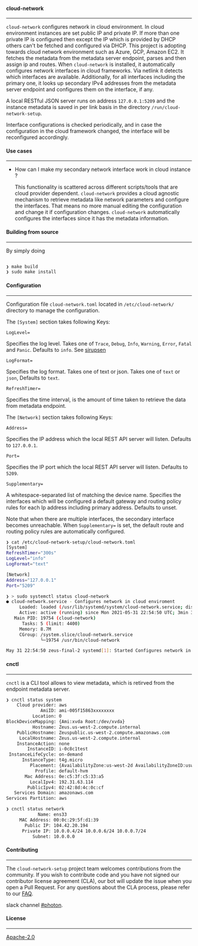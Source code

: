 #### cloud-network
----

```cloud-network``` configures network in cloud environment. In cloud environment instances are set public IP and private IP. If more than one private IP is configured then except the IP which is provided by DHCP others can't be fetched and configured via DHCP. This project is adopting towards cloud network environment such as Azure, GCP, Amazon EC2. It fetches the metadata from the metadata server endpoint, parses and then assign ip and routes. When `cloud-network` is installed, it automatically configures network interfaces in cloud frameworks. Via netlink it detects which interfaces are available. Additionally, for all interfaces including the primary one, it looks up secondary IPv4 addresses from the metadata server endpoint and configures them on the interface, if any.

A local RESTful JSON server runs on address `127.0.0.1:5209` and the instance metadata is saved in per link basis in the directory `/run/cloud-network-setup`.

Interface configurations is checked periodically, and in case the configuration in the cloud framework changed, the interface will be reconfigured accordingly.


 #### Use cases
----

 * How can I make my secondary network interface work in cloud instance ?
 
    This functionality is scattered across different scripts/tools that are cloud provider dependent. `cloud-network` provides a cloud agnostic mechanism to retrieve metadata like network parameters and configure the interfaces. That means no more manual editing the configuration and change it if configuration changes. `cloud-network` automatically configures the interfaces since it has the metadata information.

#### Building from source
----

By simply doing
```bash

❯ make build
❯ sudo make install
```

#### Configuration
----

Configuration file `cloud-network.toml` located in `/etc/cloud-network/` directory to manage the configuration.

The `[System]` section takes following Keys:

`LogLevel=`

Specifies the log level. Takes one of `Trace`, `Debug`, `Info`, `Warning`, `Error`, `Fatal` and `Panic`. Defaults to `info`. See [sirupsen](https://github.com/sirupsen/logrus#level-logging)

`LogFormat=`

Specifies the log format. Takes one of text or json. Takes one of `text` or `json`, Defaults to `text`.

`RefreshTimer=`

Specifies the time interval, is the amount of time taken to retrieve the data from metadata endpoint.

The `[Network]` section takes following Keys:

`Address=`

Specifies the IP address which the local REST API server will listen. Defaults to `127.0.0.1`.

`Port=`

Specifies the IP port which the local REST API server will listen. Defaults to `5209`.

`Supplementary=`

A whitespace-separated list of matching the device name. Specifies the interfaces which will be configured a default gateway and routing policy
rules for each Ip address including primary address. Defaults to unset.

Note that when there are multiple interfaces, the secondary interface becomes unreachable. When `Supplementary=` is set, the default route and routing policy
rules are automatically configured.

 ```bash
❯ cat /etc/cloud-network-setup/cloud-network.toml
[System]
RefreshTimer="300s"
LogLevel="info"
LogFormat="text"

[Network]
Address="127.0.0.1"
Port="5209"
```

```bash
❯ > sudo systemctl status cloud-network
● cloud-network.service - Configures network in cloud enviroment
     Loaded: loaded (/usr/lib/systemd/system/cloud-network.service; disabled; vendor preset: enabled)
     Active: active (running) since Mon 2021-05-31 22:54:50 UTC; 3min 31s ago
   Main PID: 19754 (cloud-network)
      Tasks: 5 (limit: 4400)
     Memory: 8.7M
     CGroup: /system.slice/cloud-network.service
             └─19754 /usr/bin/cloud-network

May 31 22:54:50 zeus-final-2 systemd[1]: Started Configures network in cloud enviroment.


```

#### cnctl
----

`cnctl` is a CLI tool allows to view metadata, which is retirved from the endpoint metadata server.

```bash
❯ cnctl status system
    Cloud provider: aws
             AmiID: ami-005f15863xxxxxxxx
          Location: 0
BlockDeviceMapping: {Ami:xvda Root:/dev/xvda}
          Hostname: Zeus.us-west-2.compute.internal
    PublicHostname: Zeuspublic.us-west-2.compute.amazonaws.com
     LocalHostname: Zeus.us-west-2.compute.internal
    InstanceAction: none
        InstanceID: i-0c8c1test
 InstanceLifeCycle: on-demand
      InstanceType: t4g.micro
         Placement: {AvailabilityZone:us-west-2d AvailabilityZoneID:usw2-az4 Region:us-west-2}
           Profile: default-hvm
       Mac Address: 0e:c5:3f:c5:33:a5
         LocalIpv4: 192.31.63.114
        PublicIpv4: 02:42:8d:4c:0c:cf
   Services Domain: amazonaws.com
Services Partition: aws
```


```bash
❯ cnctl status network
            Name: ens33
     MAC Address: 00:0c:29:5f:d1:39
       Public IP: 104.42.20.194
      Private IP: 10.0.0.4/24 10.0.0.6/24 10.0.0.7/24
          Subnet: 10.0.0.0
```

#### Contributing
----

The `cloud-network-setup` project team welcomes contributions from the community. If you wish to contribute code and you have not signed our contributor license agreement (CLA), our bot will update the issue when you open a Pull Request. For any questions about the CLA process, please refer to our [FAQ](https://cla.vmware.com/faq).

slack channel [#photon](https://code.vmware.com/web/code/join).

#### License
----

[Apache-2.0](https://spdx.org/licenses/Apache-2.0.html)
